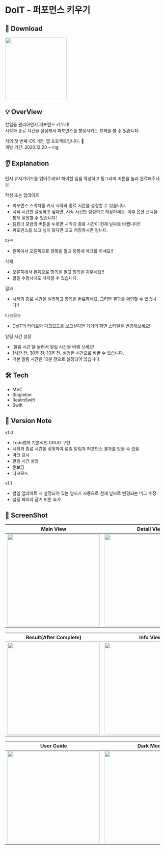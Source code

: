 # DoIT - 퍼포먼스 키우기

## 🍎 Download
<a href="https://apps.apple.com/app/id1548302590"><img src="https://upload.wikimedia.org/wikipedia/commons/3/3c/Download_on_the_App_Store_Badge.svg" width=200/></a>

## 💡 OverView
할일을 관리하면서 퍼포먼스 키우기!  
시작과 종료 시간을 설정해서 퍼포먼스를 향상시키는 효과를 볼 수 있습니다.  
  
저의 첫 번째 iOS 개인 앱 프로젝트입니다. 👀  
개발 기간: 2020.12.20 ~ ing

## 👂 Explanation
먼저 유저가이드를 읽어주세요!
해야할 일을 작성하고 동그라미 버튼을 눌러 완료해주세요.

작성 또는 업데이트
- 퍼포먼스 스위치를 켜서 시작과 종료 시간을 설정할 수 있습니다.
- 시작 시간만 설정하고 싶다면, 시작 시간만 설정하고 저장하세요. 이후 옵션 선택을 통해 설정할 수 있습니다!
- 캘린더 모양의 버튼을 누르면 시작과 종료 시간이 현재 날짜로 바뀝니다!! 
- 퍼포먼스를 쓰고 싶지 않다면 끄고 저장하시면 됩니다.

마크
- 왼쪽에서 오른쪽으로 항목을 밀고 항목에 마크를 하세요!!

삭제
- 오른쪽에서 왼쪽으로 항목을 밀고 항목을 지우세요!!
- 할일 수정시에도 삭제할 수 있습니다. 

결과
- 시작과 종료 시간을 설정하고 항목을 완료하세요. 그러면 결과를 확인할 수 있습니다!!

다크모드
- DoIT의 라이트와 다크모드를 보고싶다면 기기의 화면 스타일을 변경해보세요!

알림 시간 설정
- ‘알림 시간’을 눌러서 알림 시간을 바꿔 보세요!
- 1시간 전, 30분 전, 10분 전, 설정한 시간으로 바꿀 수 있습니다. 
-  기본 알림 시간은 10분 전으로 설정되어 있습니다.

## 🛠 Tech 

- MVC
- Singleton
- RealmSwift
- Swift

## 📌 Version Note

v1.0
- Todo앱의 기본적인 CRUD 구현
- 시작과 종료 시간을 설정하여 로컬 알림과 퍼포먼스 결과를 받을 수 있음
- 마크 표시
- 알림 시간 설정
- 온보딩
- 다크모드

v1.1
- 할일 업데이트 시 설정되어 있는 날짜가 자동으로 현재 날짜로 변경되는 버그 수정
- 설정 페이지 닫기 버튼 추가


## 📌 ScreenShot
|                                                           Main View                                                           |                                                          Detail View                                                          |
|:-----------------------------------------------------------------------------------------------------------------------------:|:-----------------------------------------------------------------------------------------------------------------------------:|
| <img src="https://user-images.githubusercontent.com/51147838/104213005-3280a600-5479-11eb-9912-92891d7d29c3.png" width="300"> | <img src="https://user-images.githubusercontent.com/51147838/104213130-53e19200-5479-11eb-8033-f3acf4f3b314.png" width="300"> |

|                                                     Result(After Complete)                                                    |                                                           Info View                                                           |
|:-----------------------------------------------------------------------------------------------------------------------------:|:-----------------------------------------------------------------------------------------------------------------------------:|
| <img src="https://user-images.githubusercontent.com/51147838/104213137-5643ec00-5479-11eb-853a-29d77c78a331.png" width="300"> | <img src="https://user-images.githubusercontent.com/51147838/104213561-c94d6280-5479-11eb-8649-1c7f01f9da04.png" width="300"> |

|                                                           User Guide                                                          |                                                           Dark Mode                                                           |
|:-----------------------------------------------------------------------------------------------------------------------------:|:-----------------------------------------------------------------------------------------------------------------------------:|
| <img src="https://user-images.githubusercontent.com/51147838/104213806-0ca7d100-547a-11eb-8ad0-c94735e1a740.png" width="300"> | <img src="https://user-images.githubusercontent.com/51147838/104213829-12051b80-547a-11eb-9a43-0a5d0bf8851b.png" width="300"> |

